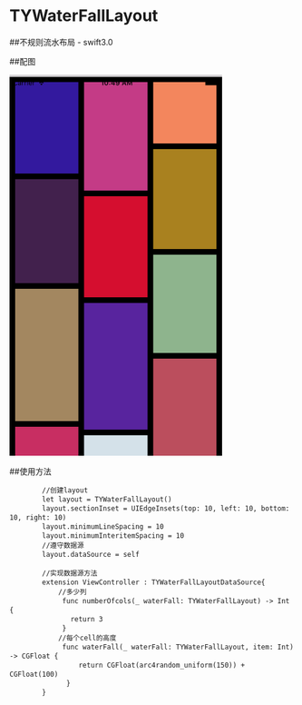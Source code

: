 # TYWaterFallLayout
##不规则流水布局 - swift3.0

##配图

![](https://github.com/qqcc1388/TYWaterFallLayout/blob/master/source/QQ20170523-1.png)

##使用方法

```
        //创建layout
        let layout = TYWaterFallLayout()
        layout.sectionInset = UIEdgeInsets(top: 10, left: 10, bottom: 10, right: 10)
        layout.minimumLineSpacing = 10
        layout.minimumInteritemSpacing = 10
        //遵守数据源
        layout.dataSource = self

        //实现数据源方法
        extension ViewController : TYWaterFallLayoutDataSource{
            //多少列
             func numberOfcols(_ waterFall: TYWaterFallLayout) -> Int {
               return 3
             }
            //每个cell的高度
             func waterFall(_ waterFall: TYWaterFallLayout, item: Int) -> CGFloat {
                 return CGFloat(arc4random_uniform(150)) + CGFloat(100)
              }
        }
```


